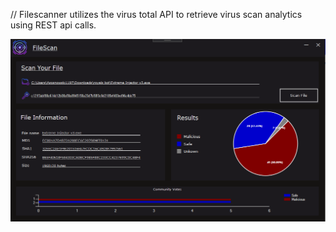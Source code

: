 // Filescanner utilizes the virus total API to retrieve virus scan analytics using REST api calls.

![Example Outcome](https://github.com/sosnek/FileScanner/blob/master/FileScan/FileScan/FileScanResult.PNG)
